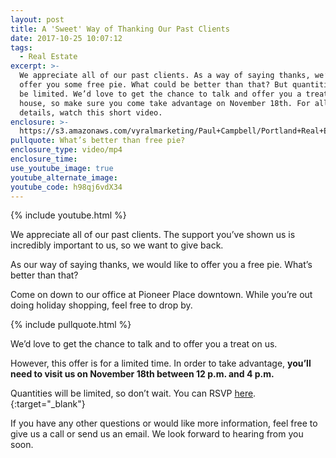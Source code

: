 ```yaml
---
layout: post
title: A 'Sweet' Way of Thanking Our Past Clients
date: 2017-10-25 10:07:12
tags:
  - Real Estate
excerpt: >-
  We appreciate all of our past clients. As a way of saying thanks, we’d like to
  offer you some free pie. What could be better than that? But quantities will
  be limited. We’d love to get the chance to talk and offer you a treat on the
  house, so make sure you come take advantage on November 18th. For all the
  details, watch this short video.
enclosure: >-
  https://s3.amazonaws.com/vyralmarketing/Paul+Campbell/Portland+Real+Estate+Agent-+A+%2527Sweet%2527+Way+of+Thanking+Our+Past+Clients.mp4
pullquote: What’s better than free pie?
enclosure_type: video/mp4
enclosure_time:
use_youtube_image: true
youtube_alternate_image:
youtube_code: h98qj6vdX34
---
```



{% include youtube.html %}

We appreciate all of our past clients. The support you’ve shown us is incredibly important to us, so we want to give back.

As our way of saying thanks, we would like to offer you a free pie. What’s better than that?

Come on down to our office at Pioneer Place downtown. While you’re out doing holiday shopping, feel free to drop by.

{% include pullquote.html %}

We’d love to get the chance to talk and to offer you a treat on us.

However, this offer is for a limited time. In order to take advantage, **you’ll need to visit us on November 18th between 12 p.m. and 4 p.m.**

Quantities will be limited, so don’t wait. You can RSVP [here](https://goo.gl/rSZniM).{:target="_blank"}

If you have any other questions or would like more information, feel free to give us a call or send us an email. We look forward to hearing from you soon.